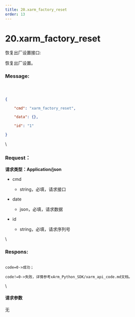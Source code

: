 ```yaml
---
title: 20.xarm_factory_reset
order: 13
---
```

# 20.xarm\_factory\_reset



 



恢复出厂设置接口:

恢复出厂设置。



### Message:  



```json



{

    "cmd": "xarm_factory_reset",

    "data": {},

    "id": "1"

}

```



\





### Request：    



**请求类型：Application/json**



* cmd

  * string，必填，请求接口

* date

  * json，必填，请求数据

* id

  * string，必填，请求序列号



\





### Respons:     



```

code=0->成功；

code!=0->失败，详情参考xArm_Python_SDK/xarm_api_code.md文档。

```



\





#### 请求参数



无
